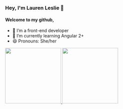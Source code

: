### Hey, I'm Lauren Leslie 👋

#### Welcome to my github,

- 🔭 I’m a front-end developer
- 🌱 I’m currently learning Angular 2+
- 😄 Pronouns: She/her


<div>
  <a href="https://github.com/lesada">
  <img height="180em" src="https://github-readme-stats.vercel.app/api?username=rafaballerini&show_icons=true&theme=dracula&include_all_commits=true&count_private=true"/>
  <img height="180em" src="https://github-readme-stats.vercel.app/api/top-langs/?username=rafaballerini&layout=compact&langs_count=7&theme=dracula"/>
</div>
